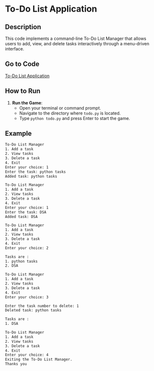 # To-Do List Application

## Description
This code implements a command-line To-Do List Manager that allows users to add, view, and delete tasks interactively through a menu-driven interface.

## Go to Code
[To-Do List Application](todo.py)

## How to Run
1. **Run the Game**:
   - Open your terminal or command prompt.
   - Navigate to the directory where `todo.py` is located.
   - Type `python todo.py` and press Enter to start the game.

## Example
```sh
To-Do List Manager
1. Add a task
2. View tasks
3. Delete a task
4. Exit
Enter your choice: 1
Enter the task: python tasks
Added task: python tasks

To-Do List Manager
1. Add a task
2. View tasks
3. Delete a task
4. Exit
Enter your choice: 1
Enter the task: DSA
Added task: DSA

To-Do List Manager
1. Add a task
2. View tasks
3. Delete a task
4. Exit
Enter your choice: 2

Tasks are :
1. python tasks
2. DSA

To-Do List Manager
1. Add a task
2. View tasks
3. Delete a task
4. Exit
Enter your choice: 3

Enter the task number to delete: 1
Deleted task: python tasks

Tasks are :
1. DSA

To-Do List Manager
1. Add a task
2. View tasks
3. Delete a task
4. Exit
Enter your choice: 4
Exiting the To-Do List Manager. 
Thanks you
```

